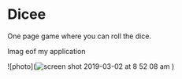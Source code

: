 # Dicee

One page game where you can roll the dice.

Imag eof my application

![photo](![screen shot 2019-03-02 at 8 52 08 am](https://user-images.githubusercontent.com/46770464/53683643-d4090f00-3cc8-11e9-9177-b868aa63b8c9.png)
)
